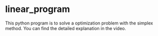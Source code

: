 # linear_program
This python program is to solve a optimization problem with the simplex method. You can find the detailed explanation in the video. 
